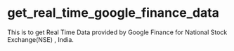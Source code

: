 # get_real_time_google_finance_data
This is to get Real Time Data provided by Google Finance for National Stock Exchange(NSE) , India.
